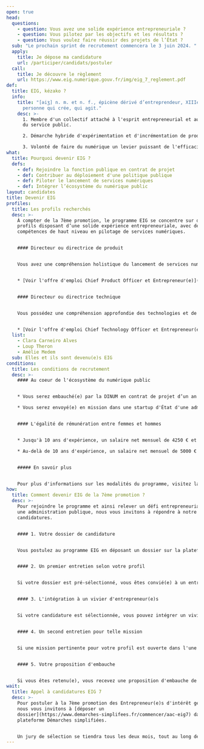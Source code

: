 ```yaml
---
open: true
head:
  questions:
    - question: Vous avez une solide expérience entrepreneuriale ?
    - question: Vous pilotez par les objectifs et les résultats ?
    - question: Vous voulez faire réussir des projets de l’État ?
  sub: "Le prochain sprint de recrutement commencera le 3 juin 2024. "
  apply:
    title: Je dépose ma candidature
    url: /participer/candidats/postuler
  call:
    title: Je découvre le règlement
    url: https://www.eig.numerique.gouv.fr/img/eig_7_reglement.pdf
def:
  title: EIG, kézako ?
  info:
    title: "[əiʒ] n. m. et n. f., épicène dérivé d’entreprendeur, XIIIe, au sens de
      personne qui crée, qui agit."
    desc: >-
      1. Membre d'un collectif attaché à l'esprit entrepreneurial et aux valeurs
      du service public.

      2. Démarche hybride d'expérimentation et d'incrémentation de produits numériques qui répondent à des besoins avérés.

      3. Volonté de faire du numérique un levier puissant de l'efficacité de l'action publique.
what:
  title: Pourquoi devenir EIG ?
  defs:
    - def: Rejoindre la fonction publique en contrat de projet
    - def: Contribuer au déploiement d'une politique publique
    - def: Piloter le lancement de services numériques
    - def: Intégrer l’écosystème du numérique public
layout: candidates
title: Devenir EIG
profiles:
  title: Les profils recherchés
  desc: >-
    À compter de la 7ème promotion, le programme EIG se concentre sur des
    profils disposant d’une solide expérience entrepreneuriale, avec des
    compétences de haut niveau en pilotage de services numériques.


    #### Directeur ou directrice de produit


    Vous avez une compréhension holistique du lancement de services numériques (financement, marketing, ressources humaines, etc.). Votre expérience entrepreneuriale a développé votre capacité à naviguer en évolution rapide et à pivoter selon les besoins.


    * [Voir l'offre d'emploi Chief Product Officer et Entrepreneur(e)](https://www.welcometothejungle.com/fr/companies/communaute-beta-gouv/jobs/cpo-entrepreneur-eig_BETAG_J13Gx4)


    #### Directeur ou directrice technique


    Vous possédez une compréhension approfondie des technologies et de leurs enjeux (souveraineté, sécurité, accessibilité, etc.). Votre expérience de direction d'équipes techniques orientées produit vous permet de résoudre des problèmes complexes.


    * [Voir l'offre d'emploi Chief Technology Officer et Entrepreneur(e)](https://www.welcometothejungle.com/fr/companies/communaute-beta-gouv/jobs/chief-technology-officer-et-entrepreneur-eig)
  list:
    - Clara Carneiro Alves
    - Loup Theron
    - Amélie Medem
  sub: Elles et ils sont devenu(e)s EIG
conditions:
  title: Les conditions de recrutement
  desc: >-
    #### Au coeur de l'écosystème du numérique public


    * Vous serez embauché(e) par la DINUM en contrat de projet d’un an minimum, renouvelable.

    * Vous serez envoyé(e) en mission dans une startup d'État d'une administration lauréate du programme.


    #### L'égalité de rémunération entre femmes et hommes


    * Jusqu'à 10 ans d'expérience, un salaire net mensuel de 4250 € et une part variable de 6 %.

    * Au-delà de 10 ans d'expérience, un salaire net mensuel de 5000 € et une part variable de 10 %.


    ##### En savoir plus


    Pour plus d'informations sur les modalités du programme, visitez la [foire aux questions](https://www.eig.numerique.gouv.fr/participer/candidats/faq).
how:
  title: Comment devenir EIG de la 7ème promotion ?
  desc: >-
    Pour rejoindre le programme et ainsi relever un défi entrepreneurial dans
    une administration publique, nous vous invitons à répondre à notre appel à
    candidatures.


    #### 1. Votre dossier de candidature


    Vous postulez au programme EIG en déposant un dossier sur la plateforme Démarches Simplifiées, qui sera évalué par les expert(e)s de la DINUM.


    #### 2. Un premier entretien selon votre profil


    Si votre dossier est pré-sélectionné, vous êtes convié(e) à un entretien en rapport avec votre métier, soit de direction produit, soit de direction technique.


    #### 3. L'intégration à un vivier d'entrepreneur(e)s


    Si votre candidature est sélectionnée, vous pouvez intégrer un vivier d'entrepreneur(e)s susceptibles de se voir proposer une mission destinée à la 7ème promotion.


    #### 4. Un second entretien pour telle mission


    Si une mission pertinente pour votre profil est ouverte dans l'une des administrations lauréates du programme, vous êtes convié(e) à un entretien en rapport avec la mission concernée.


    #### 5. Votre proposition d'embauche


    Si vous êtes retenu(e), vous recevez une proposition d'embauche de la DINUM, puis une lettre de mission pour intervenir au sein de l'administration lauréate.
wait:
  title: Appel à candidatures EIG 7
  desc: >-
    Pour postuler à la 7ème promotion des Entrepreneur(e)s d'intérêt général,
    nous vous invitons à [déposer un
    dossier](https://www.demarches-simplifees.fr/commencer/aac-eig7) dans la
    plateforme Démarches simplifiées.


    Un jury de sélection se tiendra tous les deux mois, tout au long de l’année 2024, pour évaluer les dossiers et proposer des entretiens aux candidat(e)s présélectionné(e)s.
---
```

